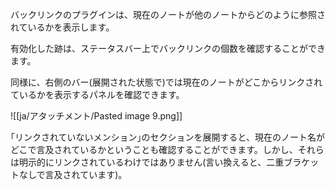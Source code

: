 バックリンクのプラグインは、現在のノートが他のノートからどのように参照されているかを表示します。

有効化した跡は、ステータスバー上でバックリンクの個数を確認することができます。

同様に、右側のバー(展開された状態で)では現在のノートがどこからリンクされているかを表示するパネルを確認できます。

![[ja/アタッチメント/Pasted image 9.png]]

｢リンクされていないメンション｣のセクションを展開すると、現在のノート名がどこで言及されているかということも確認することができます。しかし、それらは明示的にリンクされているわけではありません(言い換えると、二重ブラケットなしで言及されています)。
